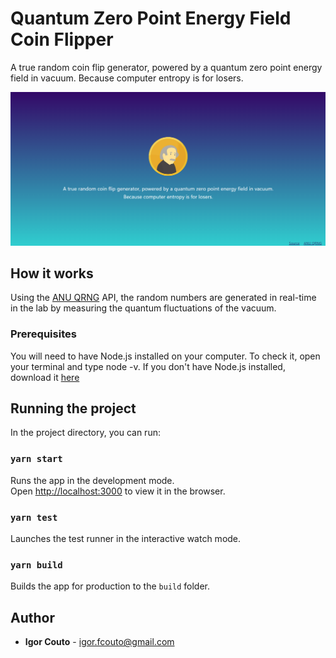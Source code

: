 # Quantum Zero Point Energy Field Coin Flipper

A true random coin flip generator, powered by a quantum zero point energy field in vacuum.
Because computer entropy is for losers.

![](screenshot.png)

## How it works

Using the [ANU QRNG](https://qrng.anu.edu.au/) API, the random numbers are generated in real-time in the lab by measuring the quantum fluctuations of the vacuum.

### Prerequisites

You will need to have Node.js installed on your computer. To check it, open your terminal and type node -v. If you don't have Node.js installed, download it [here](https://nodejs.org/pt-br/download/)

## Running the project

In the project directory, you can run:

### `yarn start`

Runs the app in the development mode.<br />
Open [http://localhost:3000](http://localhost:3000) to view it in the browser.


### `yarn test`

Launches the test runner in the interactive watch mode.<br />

### `yarn build`

Builds the app for production to the `build` folder.<br />

## Author

* **Igor Couto** - [igor.fcouto@gmail.com](mailto:igor.fcouto@gmail.com)